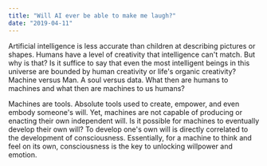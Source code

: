 ```yaml
---
title: "Will AI ever be able to make me laugh?"
date: "2019-04-11"
---
```


Artificial intelligence is less accurate than children at describing pictures or shapes. Humans have a level of creativity that intelligence can't match. But why is that? Is it suffice to say that even the most intelligent beings in this universe are bounded by human creativity or life's organic creativity? Machine versus Man. A soul versus data. What then are humans to machines and what then are machines to us humans?

Machines are tools. Absolute tools used to create, empower, and even embody someone's will. Yet, machines are not capable of producing or enacting their own independent will. Is it possible for machines to eventually develop their own will? To develop one's own will is directly correlated to the development of consciousness. Essentially, for a machine to think and feel on its own, consciousness is the key to unlocking willpower and emotion.
